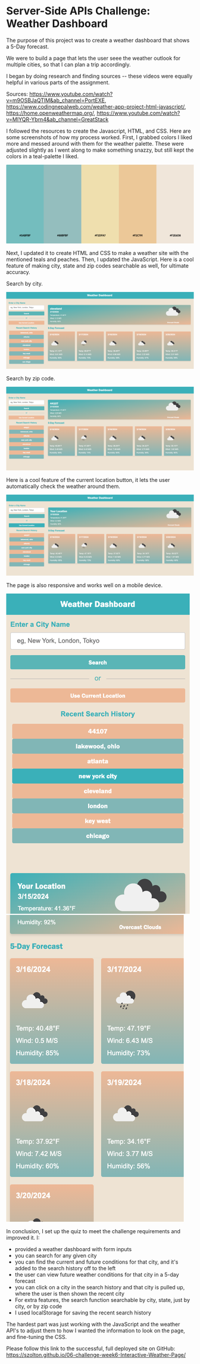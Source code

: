 # **Server-Side APIs Challenge: Weather Dashboard**

The purpose of this project was to create a weather dashboard that shows a 5-Day forecast.

We were to build a page that lets the user seee the weather outlook for multiple cities, so that I can plan a trip accordingly.

I began by doing research and finding sources -- these videos were equally helpful in various parts of the assignment.

Sources: https://www.youtube.com/watch?v=m9OSBJaQTlM&ab_channel=PortEXE, https://www.codingnepalweb.com/weather-app-project-html-javascript/, https://home.openweathermap.org/, https://www.youtube.com/watch?v=MIYQR-Ybrn4&ab_channel=GreatStack

I followed the resources to create the Javascript, HTML, and CSS. Here are some screenshots of how my process worked. First, I grabbed colors I liked more and messed around with them for the weather palette. These were adjusted slightly as I went along to make something snazzy, but still kept the colors in a teal-palette I liked.

![color-palette](./Assets/images/colors.png)

Next, I updated it to create HTML and CSS to make a weather site with the mentioned teals and peaches. Then, I updated the JavaScript. Here is a cool feature of making city, state and zip codes searchable as well, for ultimate accuracy.

Search by city.

![landing-page](./Assets/images/first-page.png)

Search by zip code.

![zip-codes](./Assets/images/zip-codes.png)

Here is a cool feature of the current location button, it lets the user automatically check the weather around them.

![current-location](./Assets/images/location.png)

The page is also responsive and works well on a mobile device.

![mobile](./Assets/images/mobile-1.png) ![mobile](./Assets/images/mobile-2.png)

In conclusion, I set up the quiz to meet the challenge requirements and improved it. I:
- provided a weather dashboard with form inputs
- you can search for any given city
- you can find the current and future conditions for that city, and it's added to the search history off to the left
- the user can view future weather conditions for that city in a 5-day forecast
- you can click on a city in the search history and that city is pulled up, where the user is then shown the recent city
- For extra features, the search function searchable by city, state, just by city, or by zip code
- I used localStorage for saving the recent search history

The hardest part was just working with the JavaScript and the weather API's to adjust them to how I wanted the information to look on the page, and fine-tuning the CSS.

Please follow this link to the successful, full deployed site on GitHub: https://szolton.github.io/06-challenge-week6-Interactive-Weather-Page/